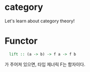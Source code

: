 # category
Let's learn about category theory!

# Functor
```haskell
  lift :: (a -> b) -> f a -> f b
```
가 주어져 있으면, 타입 제너릭 F는 함자이다.
